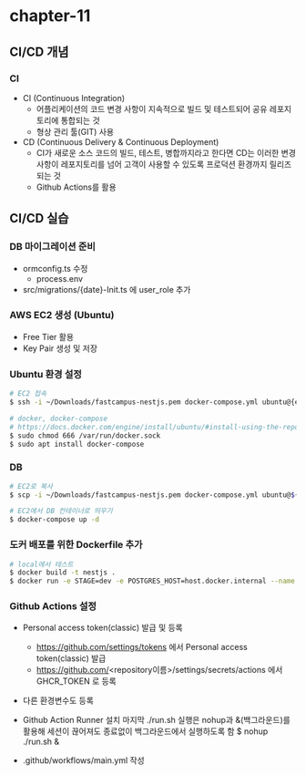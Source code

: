 # chapter-11

## CI/CD 개념

### CI

- CI (Continuous Integration)
  - 어플리케이션의 코드 변경 사항이 지속적으로 빌드 및 테스트되어 공유 레포지토리에 통합되는 것
  - 형상 관리 툴(GIT) 사용
- CD (Continuous Delivery & Continuous Deployment)
  - CI가 새로운 소스 코드의 빌드, 테스트, 병합까지라고 한다면 CD는 이러한 변경 사항이 레포지토리를 넘어 고객이 사용할 수 있도록 프로덕션 환경까지 릴리즈 되는 것
  - Github Actions를 활용

## CI/CD 실습

### DB 마이그레이션 준비

- ormconfig.ts 수정
  - process.env
- src/migrations/{date}-Init.ts 에 user_role 추가

### AWS EC2 생성 (Ubuntu)

- Free Tier 활용
- Key Pair 생성 및 저장

### Ubuntu 환경 설정

```bash
# EC2 접속
$ ssh -i ~/Downloads/fastcampus-nestjs.pem docker-compose.yml ubuntu@{ec2 public ip}:/home/ubuntu

# docker, docker-compose
# https://docs.docker.com/engine/install/ubuntu/#install-using-the-repository
$ sudo chmod 666 /var/run/docker.sock
$ sudo apt install docker-compose
```

### DB

```bash
# EC2로 복사
$ scp -i ~/Downloads/fastcampus-nestjs.pem docker-compose.yml ubuntu@${ec2 piulic ip}:/home/ubuntu

# EC2에서 DB 컨테이너로 띄우기
$ docker-compose up -d
```

### 도커 배포를 위한 Dockerfile 추가

```bash
# local에서 테스트
$ docker build -t nestjs .
$ docker run -e STAGE=dev -e POSTGRES_HOST=host.docker.internal --name nestjs -d -p 3000:3000 nestjs
```

### Github Actions 설정

- Personal access token(classic) 발급 및 등록

  - https://github.com/settings/tokens 에서 Personal access token(classic) 발급
  - https://github.com/<repository이름>/settings/secrets/actions 에서 GHCR_TOKEN 로 등록

- 다른 환경변수도 등록

- Github Action Runner 설치
  마지막 ./run.sh 실행은 nohup과 &(백그라운드)를 활용해 세션이 끊어져도 종료없이 백그라운드에서 실행하도록 함
$ nohup ./run.sh &

- .github/workflows/main.yml 작성
